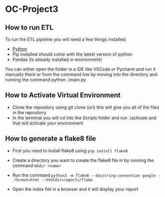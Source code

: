 # OC-Project3

## How to run ETL

To run the ETL pipeline you will need a few things installed:

- [Python](https://www.python.org/downloads/)
- Pip installed should come with the latest version of python
- Pandas (is already installed in environment)

You can either open the folder in a IDE like VSCode or Pycharm and run it manually there or from the command line by moving into the directory and running the command python .\main.py

## How to Activate Virtual Environment

- Clone the repository using git clone (url) this will give you all of the files in the repository
- In the terminal you will cd into the Scripts folder and run .\activate and that will activate your environment

## How to generate a flake8 file

- First you need to install flake8 using ```pip install flake8```
- Create a directory you want to create the flake8 file in by running the command ```mkdir <name>```
- Run the command ```python3 -m flake8 --docstring-convention google --format=html --htmldir=reports/flake```

- Open the index file in a browser and it will display your report
